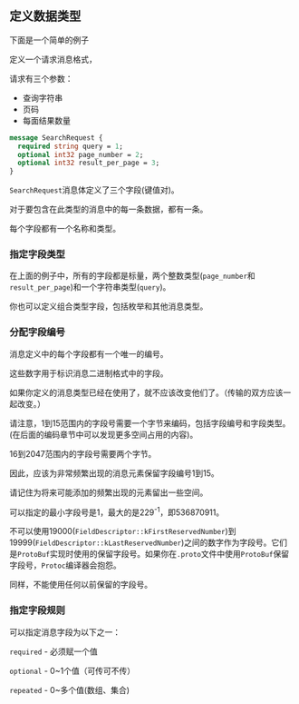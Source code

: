 ## 定义数据类型

下面是一个简单的例子

定义一个请求消息格式，

请求有三个参数：

- 查询字符串
- 页码
- 每面结果数量

```protobuf
message SearchRequest {
  required string query = 1;
  optional int32 page_number = 2;
  optional int32 result_per_page = 3;
}
```

`SearchRequest`消息体定义了三个字段(键值对)。

对于要包含在此类型的消息中的每一条数据，都有一条。

每个字段都有一个名称和类型。

### 指定字段类型

在上面的例子中，所有的字段都是标量，两个整数类型(`page_number`和`result_per_page`)和一个字符串类型(`query`)。

你也可以定义组合类型字段，包括枚举和其他消息类型。

### 分配字段编号

消息定义中的每个字段都有一个唯一的编号。

这些数字用于标识消息二进制格式中的字段。

如果你定义的消息类型已经在使用了，就不应该改变他们了。（传输的双方应该一起改变。）

请注意，1到15范围内的字段号需要一个字节来编码，包括字段编号和字段类型。(在后面的编码章节中可以发现更多空间占用的内容)。

16到2047范围内的字段号需要两个字节。

因此，应该为非常频繁出现的消息元素保留字段编号1到15。

请记住为将来可能添加的频繁出现的元素留出一些空间。

可以指定的最小字段号是1，最大的是229<sup>-1</sup>，即536870911。

不可以使用19000(`FieldDescriptor::kFirstReservedNumber`)到19999(`FieldDescriptor::kLastReservedNumber`)之间的数字作为字段号。它们是`ProtoBuf`实现时使用的保留字段号。如果你在`.proto`文件中使用`ProtoBuf`保留字段号，`Protoc`编译器会抱怨。

同样，不能使用任何以前保留的字段号。

### 指定字段规则

可以指定消息字段为以下之一：

`required` - 必须赋一个值

`optional` - 0~1个值（可传可不传）

`repeated` - 0~多个值(数组、集合)

